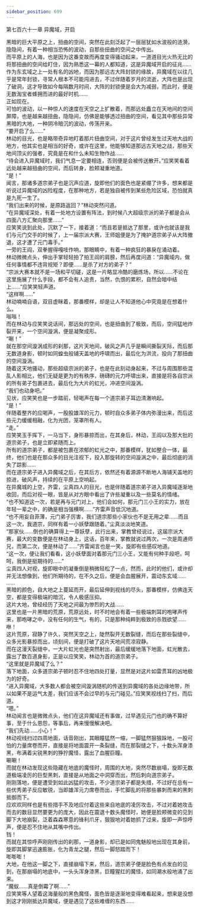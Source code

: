 ```yaml
---
sidebar_position: 699
---
```

 第七百六十一章 异魔域，开启


黑暗的巨大平原之上，扭曲的空间，突然在此刻泛起了一层层犹如水波般的涟漪，隐隐间，有着一种相当恐怖的波动，自那些扭曲的空间之中传出。  
而平原上的人海，也是因为这番变故而再度变得骚动起来，一道道目光火热无比的将那扭曲的空间给盯住，因为熟悉这一幕的人都知道，这是异魔域开启的征兆……  
作为东玄域之上一处有名的凶地，而因为那远古大阵封锁的缘故，异魔域在以往几乎是常年封锁，寻常人根本不可能闯进去，不过伴随着岁月的流逝，大阵也是出现了破洞，这才导致如今每隔数月时间，大阵的封锁便是会大为减弱，而此时，便是无数淘宝者蜂拥而进的最好时机……  
正如现在。  
可怕的波动，以一种惊人的速度在天空之上扩散着，而那远处矗立在天地间的空间屏障，也是越来越扭曲，隐隐间，仿佛是能够透过扭曲的空间，看见其中那些异常黑暗的大地，一种阴冷暗沉的波动，传荡开来。  
“要开启了么……”  
林动的目光，也是略带奇异地盯着那片扭曲空间，对于这片曾经发生过天地大战的地方，他其实也是相当的好奇，或许在这里，他能够知道那远古天地之战，那些天地间顶尖的强者，究竟是在和什么未知生物作战……  
“待会进入异魔域时，我们气息一定要相连，否则便是会被传送散开。”应笑笑看着远处越来越扭曲的空间，而后转身，脸颊凝重地道。  
“是！”  
闻言，那诸多道宗弟子也是沉声应道，旋即他们的面色也是紧绷了许多，想来都是听说过异魔域的凶险程度，在那种地方，若是独自被传到某些危险区域，恐怕就真是九死一生了。  
“我们出来的时候，是原路返回？”林动突然问道。  
“在异魔域深处，有着一处地方设置有阵法，到时候八大超级宗派的弟子都是会从四面八方汇聚向那里……”  
应笑笑说到此处，沉默了一下，接着道：“而且若是抵达了那里，或许也就该是我们与元门交手的时候了，上一届宗派大赛，王师姐便是为了掩护道宗弟子从大阵撤退，这才遭了元门毒手。”  
一旁的王阎，双拳握得嘎吱作响，那眼睛中，有着一种疯狂的暴戾在涌动着。  
林动微微点头，伸出手掌轻轻拍了拍王阎的肩膀，然后再度问道：“异魔域内，做任何事情都不违背规矩？即便……是杀了对方的弟子？”  
“宗派大赛本就不是一场和平切磋，这是一片略显冷酷的磨炼场，所以……不论在这里施展了什么手段，都不会有人追责，当然，仇恨的累积，自然会暗中结上……”应笑笑轻声道。  
“这样啊……”  
林动喃喃自语，双目虚眯着，那番模样，却是让人不知道他心中究竟是在想着什么。  
嗡嗡！  
而在林动与应笑笑说话间，那远处的空间，也是扭曲到了极致，而后，空间猛地炸裂开来，一个空间漩涡，便是凝聚成形。  
“唰！”  
就在那空间漩涡成形的刹那，这片天地间，破风之声几乎是瞬间撕裂天际，而后那无数道身影，顿时如同蝗虫般铺天盖地的呼啸而出，最后化为洪流，投向了那扭曲的空间漩涡。  
随着这天地骚动，那些超级宗派的弟子，也是在此刻动身起来，不过与周围那些混乱人影相比，他们无疑是更为的有秩序，磅礴的元力呼啸出来，直接是将各自宗派的所有弟子包裹进去，最后化为大片的虹光，冲进空间漩涡。  
“我们也动身吧。”  
见状，应笑笑也是一步踏前，轻喝声在每一个道宗弟子耳边清澈响起。  
“是！”  
伴随着整齐的应喝声，一股股雄浑的元力，顿时自众多弟子体内弥漫出来，而后这些元力缓缓相融，化为光团，笼罩所有人。  
“走。”  
应笑笑玉手挥下，一马当下，身形暴掠而出，在其身后，林动，王阎以及那大批的道宗弟子，也是立即紧随而上。  
所有的道宗弟子，都是被包裹在浓郁的虹光之中，那番模样，犹如整合一体，最终，他们也是在那众多的目光注视下，投入那旋转的空间漩涡之中，最后彻底的消失了踪影……  
而在道宗弟子进入异魔域之后，在其后方，依然还有着源源不断地人海铺天盖地的掠进，破风声，持续的在平原上空响起。  
在异魔城的上空，齐雷，尘真四人的目光，也是伴随着道宗弟子进入异魔域逐渐地收回，而后对视一眼，皆是从对方眼中看出了许些凝重以及一些莫名的情绪。  
“也不知道这一次，若是再与元门对上，他们会如何，那元门三小王的实力，放在年轻一辈之中，的确是相当强横啊……”齐雷声音低沉地道。  
“也不用妄自菲薄，元门弟子厉害，我们道宗那些小家伙也不是无用之辈……而且这一次，我道宗，同样有着一小妖孽跟随着。”尘真淡淡地笑道。  
“那家伙……倒也的确算得上一尊妖孽，此行出来，掌教曾经说过，这届宗派大赛，最大的变数便是在林动身上，这话，百年来，掌教就说过两次，一次是周通师兄，而第二次，便是林动了……”齐雷闻言也是一笑，旋即有些感叹地道。  
“这一次，便让我们看看，这小妖孽面对着那元门三小王，又能有何种手段吧，呵呵，我倒是挺期待的……”  
尘真四人对视，旋即眼中的凝重倒是稍微轻松了一点，然而，此时的他们，或许却并无法想像到，他们所期待的，在不久之后，便是会血腥展开，震动东玄域……  
……  
黑暗的颜色，自大地之上蔓延而开，最后延伸到视线的尽头，那番模样，仿佛连天空，都是变得极端的暗沉，令人极感压抑。  
这片大地，曾经经历了天地之间最为惨烈的大战……  
这里也是一片黑暗的荒原，荒原远处，时不时地会有着一些极端刺耳的咆哮声传来，那咆哮之中，没有任何的生气，有的，只是那种纯粹到极致的杀戮欲望……  
咻！  
这片荒原，寂静了许久，突然天空之上，陡然裂开无数裂缝，而后在那些裂缝中，众多光影暴掠而出，顷刻间，便是打破了这片天地间荒凉寂静。  
而在这漫天裂缝中，一大片虹光也是突然射出，最后缓缓地落下地面，虹光散去，露出了数百道身影，正是以应笑笑，林动为首的道宗弟子。  
“这里就是异魔域了么？”  
落下地面，众多道宗弟子顿时忍不住地四处打量，显然是对这片如雷贯耳的凶地极为的好奇。  
“进入异魔域，大多数人都会被空间漩涡随机的传送到异魔域的各处边缘地带，所以如果不是运气太差，我们应该不会过早的与元门碰见。”应笑笑视线扫了扫，而后道。  
“嗯。”  
林动闻言也是微微点头，他们在这异魔域还有事做，过早遇见元门也的确不算好事，至于什么恩怨，等事后，再来慢慢解决吧。  
“我们先动……小心！”  
林动视线扫过四周地面，话音刚出，其眼瞳猛然一缩，一脚猛然狠狠跺地，一股可怕的力量席卷而开，直接是将地面震开一条裂缝，而在那裂缝之下，十数头浑身漆黑，布满着尖锐黑刺的狰狞魔怪，露出了血腥巨瞳。  
唰唰！  
而就在林动发现这些隐藏在地底的魔怪时，周围的大地，突然尽数崩塌，旋即无数道极端凌厉的巨型黑刺，直接是从地面之中洞穿而出，然后刺向道宗弟子。  
刚刚落地，便是遭受到如此凶猛的攻击，不少道宗弟子都是失措，不过好在总有一些优秀弟子反应敏锐，当即雄浑元力席卷而出，手忙脚乱的将那些暴刺而来的黑刺抵御而下。  
应欢欢同样也是有些措手不及地应付着这些来自地底的凌厉攻击，不过对着她攻击而去的数目显然要更为的庞大，因此在震退十数头魔怪时，她便是脸颊微变的见到脚下大地崩裂，泛着森森寒意的锋利爪牙，狠狠地对着她抓了过来，旋即一声惊呼声，便是忍不住地从其嘴中传出。  
铛！  
而就在其惊呼声刚刚传出的刹那，一道身影，却已是如同鬼魅般地出现在其身前，旋即其脚掌迅速膨胀，化为青龙之腿，然后一脚怒踏而下！  
嘭嘭嘭！  
大地，在他这一脚之下，直接崩塌下来，然后，道宗弟子便是脸色有点发白的见到，在那崩塌的地底中，一头头浑身漆黑，巨瞳猩红的魔怪，如同潮水般地涌了出来。  
“魔蚁……真是倒霉了啊……”  
应笑笑等人望着这海量般的黑色魔怪，面色皆是逐渐地变得难看起来，想来是没想到这才刚刚抵达异魔域，便是遇见了这些难缠的东西……  
  
  
